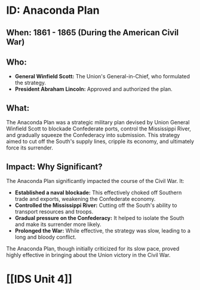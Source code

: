 # ID: Anaconda Plan

## When:  1861 - 1865 (During the American Civil War)

## Who:  
* **General Winfield Scott:**  The Union's General-in-Chief, who formulated the strategy.
* **President Abraham Lincoln:**  Approved and authorized the plan.

## What: 
The Anaconda Plan was a strategic military plan devised by Union General Winfield Scott to blockade Confederate ports, control the Mississippi River, and gradually squeeze the Confederacy into submission.  This strategy aimed to cut off the South's supply lines, cripple its economy, and ultimately force its surrender.

## Impact: Why Significant? 
The Anaconda Plan significantly impacted the course of the Civil War. It: 

* **Established a naval blockade:** This effectively choked off Southern trade and exports, weakening the Confederate economy. 
* **Controlled the Mississippi River:**  Cutting off the South's ability to transport resources and troops.
* **Gradual pressure on the Confederacy:** It helped to isolate the South and make its surrender more likely. 
* **Prolonged the War:** While effective, the strategy was slow, leading to a long and bloody conflict. 

The Anaconda Plan, though initially criticized for its slow pace, proved highly effective in bringing about the Union victory in the Civil War. 

# [[IDS Unit 4]]